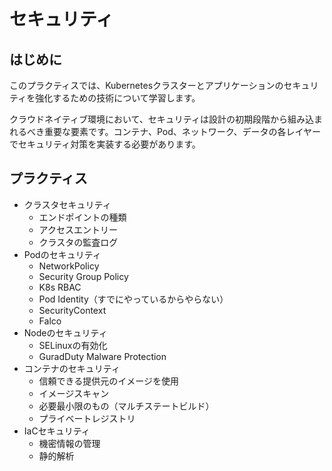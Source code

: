 # セキュリティ

## はじめに

このプラクティスでは、Kubernetesクラスターとアプリケーションのセキュリティを強化するための技術について学習します。

クラウドネイティブ環境において、セキュリティは設計の初期段階から組み込まれるべき重要な要素です。コンテナ、Pod、ネットワーク、データの各レイヤーでセキュリティ対策を実装する必要があります。

## プラクティス

  - クラスタセキュリティ
    - エンドポイントの種類
    - アクセスエントリー
    - クラスタの監査ログ
  - Podのセキュリティ
    - NetworkPolicy
    - Security Group Policy
    - K8s RBAC
    - Pod Identity（すでにやっているからやらない）
    - SecurityContext
    - Falco
  - Nodeのセキュリティ
    - SELinuxの有効化
    - GuradDuty Malware Protection
  - コンテナのセキュリティ
    - 信頼できる提供元のイメージを使用
    - イメージスキャン
    - 必要最小限のもの（マルチステートビルド）
    - プライベートレジストリ
  - IaCセキュリティ
    - 機密情報の管理
    - 静的解析